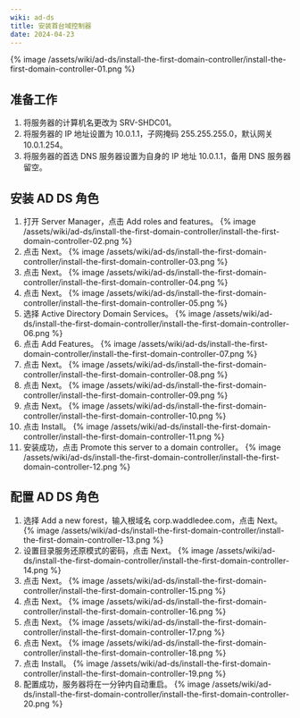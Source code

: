 ```yaml
---
wiki: ad-ds
title: 安装首台域控制器
date: 2024-04-23
---
```


{% image /assets/wiki/ad-ds/install-the-first-domain-controller/install-the-first-domain-controller-01.png  %}

## 准备工作

1. 将服务器的计算机名更改为 SRV-SHDC01。
2. 将服务器的 IP 地址设置为 10.0.1.1，子网掩码 255.255.255.0，默认网关 10.0.1.254。
3. 将服务器的首选 DNS 服务器设置为自身的 IP 地址 10.0.1.1，备用 DNS 服务器留空。

## 安装 AD DS 角色

1. 打开 Server Manager，点击 Add roles and features。
{% image /assets/wiki/ad-ds/install-the-first-domain-controller/install-the-first-domain-controller-02.png %}
2. 点击 Next。
{% image /assets/wiki/ad-ds/install-the-first-domain-controller/install-the-first-domain-controller-03.png %}
3. 点击 Next。
{% image /assets/wiki/ad-ds/install-the-first-domain-controller/install-the-first-domain-controller-04.png %}
4. 点击 Next。
{% image /assets/wiki/ad-ds/install-the-first-domain-controller/install-the-first-domain-controller-05.png %}
5. 选择 Active Directory Domain Services。
{% image /assets/wiki/ad-ds/install-the-first-domain-controller/install-the-first-domain-controller-06.png %}
6. 点击 Add Features。
{% image /assets/wiki/ad-ds/install-the-first-domain-controller/install-the-first-domain-controller-07.png %}
7. 点击 Next。
{% image /assets/wiki/ad-ds/install-the-first-domain-controller/install-the-first-domain-controller-08.png %}
8. 点击 Next。
{% image /assets/wiki/ad-ds/install-the-first-domain-controller/install-the-first-domain-controller-09.png %}
9. 点击 Next。
{% image /assets/wiki/ad-ds/install-the-first-domain-controller/install-the-first-domain-controller-10.png %}
10. 点击 Install。
{% image /assets/wiki/ad-ds/install-the-first-domain-controller/install-the-first-domain-controller-11.png %}
11. 安装成功，点击 Promote this server to a domain controller。
{% image /assets/wiki/ad-ds/install-the-first-domain-controller/install-the-first-domain-controller-12.png %}

## 配置 AD DS 角色

1. 选择 Add a new forest，输入根域名 corp.waddledee.com，点击 Next。
{% image /assets/wiki/ad-ds/install-the-first-domain-controller/install-the-first-domain-controller-13.png %}
2. 设置目录服务还原模式的密码，点击 Next。
{% image /assets/wiki/ad-ds/install-the-first-domain-controller/install-the-first-domain-controller-14.png %}
3. 点击 Next。
{% image /assets/wiki/ad-ds/install-the-first-domain-controller/install-the-first-domain-controller-15.png %}
4. 点击 Next。
{% image /assets/wiki/ad-ds/install-the-first-domain-controller/install-the-first-domain-controller-16.png %}
5. 点击 Next。
{% image /assets/wiki/ad-ds/install-the-first-domain-controller/install-the-first-domain-controller-17.png %}
6. 点击 Next。
{% image /assets/wiki/ad-ds/install-the-first-domain-controller/install-the-first-domain-controller-18.png %}
7. 点击 Install。
{% image /assets/wiki/ad-ds/install-the-first-domain-controller/install-the-first-domain-controller-19.png %}
8. 配置成功，服务器将在一分钟内自动重启。
{% image /assets/wiki/ad-ds/install-the-first-domain-controller/install-the-first-domain-controller-20.png %}

